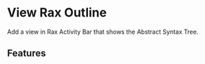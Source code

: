 # View Rax Outline

Add a view in Rax Activity Bar that shows the Abstract Syntax Tree.

## Features
